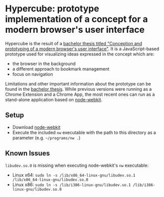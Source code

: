 # Hypercube: prototype implementation of a concept for a modern browser's user interface

Hypercube is the result of a [bachelor thesis titled "Conception and prototyping of a modern browser's user interface"][bachelorthesis]. It is a JavaScript-based prototype used for visualizing ideas expressed in the concept which are:

- the browser in the background
- a different approach to bookmark management
- focus on navigation

Limitations and other important information about the prototype can be found in the [bachelor thesis][bachelorthesis]. While previous versions were running as a Chrome Extension and a Chrome App, the most recent ones can run as a stand-alone application based on [node-webkit][nw].

## Setup

- Download [node-webkit][nw]
- Execute the included `nw` executable with the path to this directory as a parameter (e.g. `~/programs/nw .`)

## Known Issues

`libudev.so.0` is missing when executing node-webkit's `nw` executable:
- Linux x64: `sudo ln -s /lib/x86_64-linux-gnu/libudev.so.1 /lib/x86_64-linux-gnu/libudev.so.0`
- Linux x86: `sudo ln -s /lib/i386-linux-gnu/libudev.so.1 /lib/i386-linux-gnu/libudev.so.0`

[bachelorthesis]: https://www.greinr.com/bachelorthesis/conception-and-prototyping-of-a-modern-browsers-user-interface
[nw]: https://github.com/nwjs/nw.js

